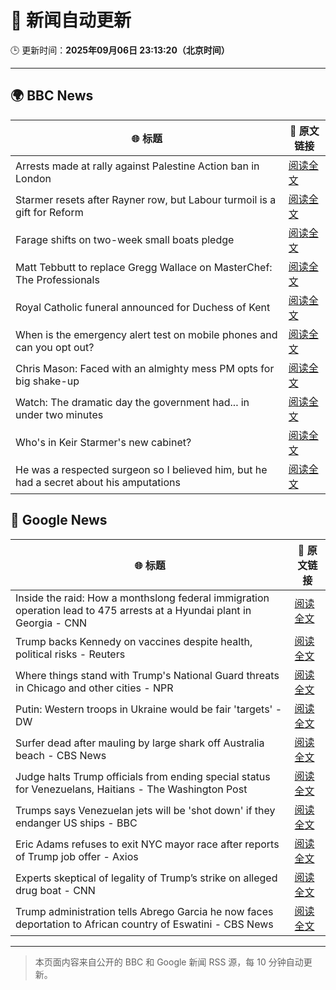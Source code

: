 # 🧠 新闻自动更新

🕒 更新时间：**2025年09月06日 23:13:20（北京时间）**

---

## 🌍 BBC News

| 🌐 标题 | 🔗 原文链接 |
|--------|-------------|
| Arrests made at rally against Palestine Action ban in London | [阅读全文](https://www.bbc.com/news/articles/c62qrmpd7l5o?at_medium=RSS&at_campaign=rss) |
| Starmer resets after Rayner row, but Labour turmoil is a gift for Reform | [阅读全文](https://www.bbc.com/news/articles/c39rk4jlpw7o?at_medium=RSS&at_campaign=rss) |
| Farage shifts on two-week small boats pledge | [阅读全文](https://www.bbc.com/news/articles/c237k55y90ko?at_medium=RSS&at_campaign=rss) |
| Matt Tebbutt to replace Gregg Wallace on MasterChef: The Professionals | [阅读全文](https://www.bbc.com/news/articles/cn4wydg4212o?at_medium=RSS&at_campaign=rss) |
| Royal Catholic funeral announced for Duchess of Kent | [阅读全文](https://www.bbc.com/news/articles/c1mx9vzmjy3o?at_medium=RSS&at_campaign=rss) |
| When is the emergency alert test on mobile phones and can you opt out? | [阅读全文](https://www.bbc.com/news/articles/c8e1n4d14kro?at_medium=RSS&at_campaign=rss) |
| Chris Mason: Faced with an almighty mess PM opts for big shake-up | [阅读全文](https://www.bbc.com/news/articles/cn4lz331gxdo?at_medium=RSS&at_campaign=rss) |
| Watch: The dramatic day the government had... in under two minutes | [阅读全文](https://www.bbc.com/news/videos/cr4qx3ex13eo?at_medium=RSS&at_campaign=rss) |
| Who's in Keir Starmer's new cabinet? | [阅读全文](https://www.bbc.com/news/articles/c0veg88g7jyo?at_medium=RSS&at_campaign=rss) |
| He was a respected surgeon so I believed him, but he had a secret about his amputations | [阅读全文](https://www.bbc.com/news/articles/cy0vr20gxvno?at_medium=RSS&at_campaign=rss) |

## 📰 Google News

| 🌐 标题 | 🔗 原文链接 |
|--------|-------------|
| Inside the raid: How a monthslong federal immigration operation lead to 475 arrests at a Hyundai plant in Georgia - CNN | [阅读全文](https://news.google.com/rss/articles/CBMieEFVX3lxTE9jV2wtX3FTLVBGWjl1MmFtTHgwQUYxZlIzcVpYTDhjTF9YMTdRZWxPRWJOdHh1QmpkNlVpaG1jRXVDbng5cHJpRXJSM09xVk1yZTZSX2pwam9GSVNDamJVMWZOWG9TeTY4TUx0SmQ1c3JkUEN3Ukpibw?oc=5) |
| Trump backs Kennedy on vaccines despite health, political risks - Reuters | [阅读全文](https://news.google.com/rss/articles/CBMiywFBVV95cUxQTDlvM1VpYnVfUmdkdEpDNkNLU284amFqUk9IaEZRTUJvZ19KMWxCMVZxM1lwUkJDUHJjYWE1Q09nZnd6QzEzQUVndUt6V0o3ZWlXZEs0MzZ3MWtNVHlZXzd3OE9ZTVVvYTJfb2FzQWtlVVZVWERfWUFlWDRxb2tfV3p1ZlVkbnQ3VGx5NXM1Mm9OeVVjWjBfMGJFMWp5Y09PN2Y4X3B1UlBUenZWdTRyN1JuTGstdUpRbkNUV3lNTVhwM1RUNjlaMFdJNA?oc=5) |
| Where things stand with Trump's National Guard threats in Chicago and other cities - NPR | [阅读全文](https://news.google.com/rss/articles/CBMikwFBVV95cUxQcFk0dGdKNmhJMm5kWnVpSEtSaFV0YlpFUThEclFmMS0zal9uR2FSTVZiMWR4bHhMMzZwdnZvcWdUOVNpcEtwRk45dDdSRGpYaFJ3dHJiYUdMQ21aczVDNHZ2bDdVcDFHNUVSV0NYTEUxejNEYUJOMU90WU9sc250QzVsNldtcmNBWjlNRDRMSk1ta2c?oc=5) |
| Putin: Western troops in Ukraine would be fair 'targets' - DW | [阅读全文](https://news.google.com/rss/articles/CBMikwFBVV95cUxQSWZCaXcwTEVHbVpJYlBRX3YtRENteTVFbG83X0tpR0dsTnUzdlhvZzQxb0V4YUhHTGx5YjBrVEdySjFRRWRIM0R5eDBGeDVHellLdUgtYlF1VnJxUDNMYWdZY25TUlBWTkUxYWpTazk3elMteEIyQy0yZDZNaUh5UEpMSHptWERGWWstUjlUb0d3a00?oc=5) |
| Surfer dead after mauling by large shark off Australia beach - CBS News | [阅读全文](https://news.google.com/rss/articles/CBMie0FVX3lxTFBrem0yZWhaNU9WU2dIckZVVl9OMTNKQ1lzYjA1bUdSTmplMnd5a1pHdTJOcWxXZEdHazdtM2VjTFRUaHJRbnRXSFc5dHlrUUJDcFFzZEJkZTZtRG5CaTFyM0drRDJaOXNXLWctaVpodllrT2RlODJjRXY0d9IBgAFBVV95cUxQdWlJLU02V3pRLTI5eVlSMFdqNXZBQXRzTm43bG5Bc2ZZdUJ4NXRzSDhwZzV5XzFNUXJOTjhuS2JidkIxOWw1QWxhU3A2SlBDTmhha0JhOUVndV85OVRGd1FKN045SHJYenVUMzVxZXZSMkRmNFhpeUFwMjNwSDZKSA?oc=5) |
| Judge halts Trump officials from ending special status for Venezuelans, Haitians - The Washington Post | [阅读全文](https://news.google.com/rss/articles/CBMipgFBVV95cUxOQ1dOVDhDSXR0OUVEbmlaV0lvTVpwNVA1d3pkQ05VLXc1LXROZUlMd0lCLUtlQ292Rzh4UnVSakVyTy04VVhUa1g3X19maTFueEt2MlNPVkxabmV0REs1emVMb2Q0UmFjYXR2bGY5LXJYM2ZPM3FDS1JCM2JLQ2FYRzQ1UE81VFFSQjlDZFFJemlxR0lBWWVYMjZvNFFSY3F3UVUtZnhn?oc=5) |
| Trumps says Venezuelan jets will be 'shot down' if they endanger US ships - BBC | [阅读全文](https://news.google.com/rss/articles/CBMiWkFVX3lxTE02eHpLczdTUFVLb3RhQUJWSWVJYThDWkZCbWEzTUVWclJ5elVweW1PQkhqRTNGdGFLanJFdFFlOVZCbW1ZZlY1ZG91TVNfcmlNSFVQbXVUdnVXdw?oc=5) |
| Eric Adams refuses to exit NYC mayor race after reports of Trump job offer - Axios | [阅读全文](https://news.google.com/rss/articles/CBMid0FVX3lxTE9MVW45UzJCVXJ5YUZJNTUwSFNNdVBRMTAxakgxVFdHZi1uWGRvZ2lzYjFJR052ZTBiRmFqbWZ3WHEyb2tiejZfUTRuNWNmNHVNN0VUX1dVNDlPVVVjeGxpUVRpeUtiTXgyNGYxZkNuYWFHQXl0Vk9z?oc=5) |
| Experts skeptical of legality of Trump’s strike on alleged drug boat - CNN | [阅读全文](https://news.google.com/rss/articles/CBMiggFBVV95cUxNeGU0Z1BGZUdvVU1nWmNCZnA2TGxxbU5yX3VJOFBwTF93b2p0VXc1dkwxYmhiM09faTZhc3AtVWxReDh2MDF1UUhubVhiTHFKTEpDMzI4YmwwVlpTU2RjZ1ZoTldZZ1JlVG5wd1NnRzNFZGtkM2tMbXN3azFyVDZqbW1B?oc=5) |
| Trump administration tells Abrego Garcia he now faces deportation to African country of Eswatini - CBS News | [阅读全文](https://news.google.com/rss/articles/CBMigwFBVV95cUxPRDZlaXRaNmotdldiY3hoWktjeEpQLTlGcFhEX3hFVDl2RlZBdWp6c25KMTYxZm1wbjVyc0ZDMjNua3hFN2l5eFhkV1ZwOVJ4R0E0bVBseFN6UjB6TjBrNmluQ2tDQ1ZkTDQxS0xyM1VEdFdiblN4Y0ZFSTBZY0ROTnpJd9IBiAFBVV95cUxPU1BlTFRpeTZadEdEcVBzMkpnVGMyYUZZTllCMHFSMGFQQk1IRV8yc2JUa2hhMHdaMy1fdDRvQVIwSmtxOEV4aG5ObTFjOEtDZUdhNUIyTThxTnZjaWZyTG9tY1psMkhQVXBveld0Q0p3azlKdTBwR0xtMjNqc3NFYVFlSjdhWkJW?oc=5) |

---
> 本页面内容来自公开的 BBC 和 Google 新闻 RSS 源，每 10 分钟自动更新。